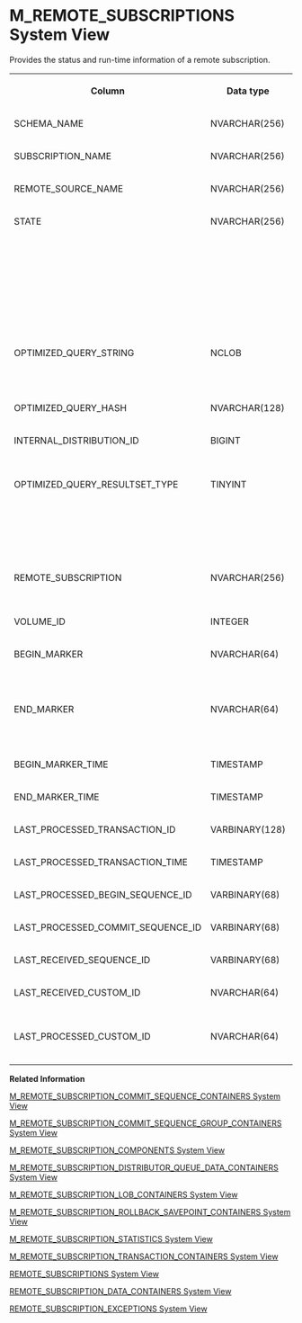 <!-- loio5bb5aec934e143bdabac0d05736cbeb5 -->

# M\_REMOTE\_SUBSCRIPTIONS System View

Provides the status and run-time information of a remote subscription.




<table>
<tr>
<th valign="top">

Column

</th>
<th valign="top">

Data type

</th>
<th valign="top">

Description

</th>
</tr>
<tr>
<td valign="top">

SCHEMA\_NAME

</td>
<td valign="top">

NVARCHAR\(256\)

</td>
<td valign="top">

Displays the remote subscription schema name.

</td>
</tr>
<tr>
<td valign="top">

SUBSCRIPTION\_NAME

</td>
<td valign="top">

NVARCHAR\(256\)

</td>
<td valign="top">

Displays the remote subscription name.

</td>
</tr>
<tr>
<td valign="top">

REMOTE\_SOURCE\_NAME

</td>
<td valign="top">

NVARCHAR\(256\)

</td>
<td valign="top">

Displays the remote source name.

</td>
</tr>
<tr>
<td valign="top">

STATE

</td>
<td valign="top">

NVARCHAR\(256\)

</td>
<td valign="top">

Displays the event state:

-   CREATED
-   MAT\_START\_BEG\_MARKER - Materialization started. Waiting for BEGIN MARKER
-   MAT\_START\_END\_MARKER - Materialization started. Waiting for end marker
-   MAT\_COMP\_BEG\_MARKER - Materialization completed. Waiting for begin marker
-   MAT\_COMP\_END\_MARKER - Materialization completed. Waiting for end marker
-   AUTO\_CORRECT\_CHANGE\_DATA
-   APPLY\_CHANGE\_DATA



</td>
</tr>
<tr>
<td valign="top">

OPTIMIZED\_QUERY\_STRING

</td>
<td valign="top">

NCLOB

</td>
<td valign="top">

Displays the optimized query string. If there are multiple subscriptions interested in the same query result, with the same internal distribution ID, each subscription can use the same result.

</td>
</tr>
<tr>
<td valign="top">

OPTIMIZED\_QUERY\_HASH

</td>
<td valign="top">

NVARCHAR\(128\)

</td>
<td valign="top">

Displays the hash of the optimized query string.

</td>
</tr>
<tr>
<td valign="top">

INTERNAL\_DISTRIBUTION\_ID

</td>
<td valign="top">

BIGINT

</td>
<td valign="top">

Displays the generated integer that identifies if multiple target tables are interested in the changes from the same source SQL or virtual table.

</td>
</tr>
<tr>
<td valign="top">

OPTIMIZED\_QUERY\_RESULTSET\_TYPE

</td>
<td valign="top">

TINYINT

</td>
<td valign="top">

Displays the query result set type:

0 - REGULAR

1 - CLUSTER

2 - POOL

</td>
</tr>
<tr>
<td valign="top">

REMOTE\_SUBSCRIPTION

</td>
<td valign="top">

NVARCHAR\(256\)

</td>
<td valign="top">

Displays an optional subscription name registered by the adapter in the remote source system.

</td>
</tr>
<tr>
<td valign="top">

VOLUME\_ID

</td>
<td valign="top">

INTEGER

</td>
<td valign="top">

Displays the persistence volume ID.

</td>
</tr>
<tr>
<td valign="top">

BEGIN\_MARKER

</td>
<td valign="top">

NVARCHAR\(64\)

</td>
<td valign="top">

Displays the generated begin marker when the QUEUE command is called. The begin marker must use the format: B*<remote\_source\_oid\>*\_*<remote\_subscription\_oid\>*\_*<YYYYMMDDHH24MMSSFF7\>*.

</td>
</tr>
<tr>
<td valign="top">

END\_MARKER

</td>
<td valign="top">

NVARCHAR\(64\)

</td>
<td valign="top">

Displays the generated end marker when the DISTRIBUTE command is called. The end marker must use the format: E*<remote\_source\_oid\>*\_*<remote\_subscription\_oid\>*\_*<YYYYMMDDHH24MMSSFF7\>*.

</td>
</tr>
<tr>
<td valign="top">

BEGIN\_MARKER\_TIME

</td>
<td valign="top">

TIMESTAMP

</td>
<td valign="top">

Displays the timestamp when the QUEUE request is received.

</td>
</tr>
<tr>
<td valign="top">

END\_MARKER\_TIME

</td>
<td valign="top">

TIMESTAMP

</td>
<td valign="top">

Displays the timestamp when the DISTRIBUTE command is called.

</td>
</tr>
<tr>
<td valign="top">

LAST\_PROCESSED\_TRANSACTION\_ID

</td>
<td valign="top">

VARBINARY\(128\)

</td>
<td valign="top">

Displays the transaction ID of the last processed transaction.

</td>
</tr>
<tr>
<td valign="top">

LAST\_PROCESSED\_TRANSACTION\_TIME

</td>
<td valign="top">

TIMESTAMP

</td>
<td valign="top">

Displays the time when the last transaction was applied.

</td>
</tr>
<tr>
<td valign="top">

LAST\_PROCESSED\_BEGIN\_SEQUENCE\_ID

</td>
<td valign="top">

VARBINARY\(68\)

</td>
<td valign="top">

Displays the begin record sequence ID of the last processed transaction.

</td>
</tr>
<tr>
<td valign="top">

LAST\_PROCESSED\_COMMIT\_SEQUENCE\_ID

</td>
<td valign="top">

VARBINARY\(68\)

</td>
<td valign="top">

Displays the commit record sequence ID of the last processed transaction.

</td>
</tr>
<tr>
<td valign="top">

LAST\_RECEIVED\_SEQUENCE\_ID

</td>
<td valign="top">

VARBINARY\(68\)

</td>
<td valign="top">

Displays the last received sequence ID.

</td>
</tr>
<tr>
<td valign="top">

LAST\_RECEIVED\_CUSTOM\_ID

</td>
<td valign="top">

NVARCHAR\(64\)

</td>
<td valign="top">

Displays the last received custom ID. Custom IDs may be used by adapters with every changed-data row of a transaction.

</td>
</tr>
<tr>
<td valign="top">

LAST\_PROCESSED\_CUSTOM\_ID

</td>
<td valign="top">

NVARCHAR\(64\)

</td>
<td valign="top">

Displays the last processed custom ID. Custom IDs may be used by adapters with every changed-data row of a transaction.

</td>
</tr>
</table>

**Related Information**  


[M\_REMOTE\_SUBSCRIPTION\_COMMIT\_SEQUENCE\_CONTAINERS System View](m-remote-subscription-commit-sequence-containers-system-view-ce09386.md "Lists all real time data elements such as markers and commit / rollback rows in the remote subscription commit sequence container.")

[M\_REMOTE\_SUBSCRIPTION\_COMMIT\_SEQUENCE\_GROUP\_CONTAINERS System View](m-remote-subscription-commit-sequence-group-containers-system-vie-b66586f.md "Lists all CommitSequece virtual files for a remote source, and the number of entries stored in each virtual file.")

[M\_REMOTE\_SUBSCRIPTION\_COMPONENTS System View](m-remote-subscription-components-system-view-8a707f0.md "Provides remote subscription component information.")

[M\_REMOTE\_SUBSCRIPTION\_DISTRIBUTOR\_QUEUE\_DATA\_CONTAINERS System View](m-remote-subscription-distributor-queue-data-containers-system-vi-0cf80ab.md "Lists all real time data elements between begin-marker and end-marker for the remote subscription.")

[M\_REMOTE\_SUBSCRIPTION\_LOB\_CONTAINERS System View](m-remote-subscription-lob-containers-system-view-13e3ccb.md "Lists all lob container IDs for each remote subscription transaction.")

[M\_REMOTE\_SUBSCRIPTION\_ROLLBACK\_SAVEPOINT\_CONTAINERS System View](m-remote-subscription-rollback-savepoint-containers-system-view-0217719.md "Lists all rollback save points for each remote subscription transaction.")

[M\_REMOTE\_SUBSCRIPTION\_STATISTICS System View](m-remote-subscription-statistics-system-view-859e5eb.md "Provides remote subscription statistic information.")

[M\_REMOTE\_SUBSCRIPTION\_TRANSACTION\_CONTAINERS System View](m-remote-subscription-transaction-containers-system-view-6134e02.md "Lists all real time data rowsets in the remote subscription transaction container.")

[REMOTE\_SUBSCRIPTIONS System View](../021-System-Views/remote-subscriptions-system-view-cf68b16.md "Lists all the remote subscriptions created for a remote source.")

[REMOTE\_SUBSCRIPTION\_DATA\_CONTAINERS System View](../021-System-Views/remote-subscription-data-containers-system-view-9289305.md "Provides information regarding remote subscription data.")

[REMOTE\_SUBSCRIPTION\_EXCEPTIONS System View](../021-System-Views/remote-subscription-exceptions-system-view-6a5ada4.md "Provides remote subscription exception information.")

